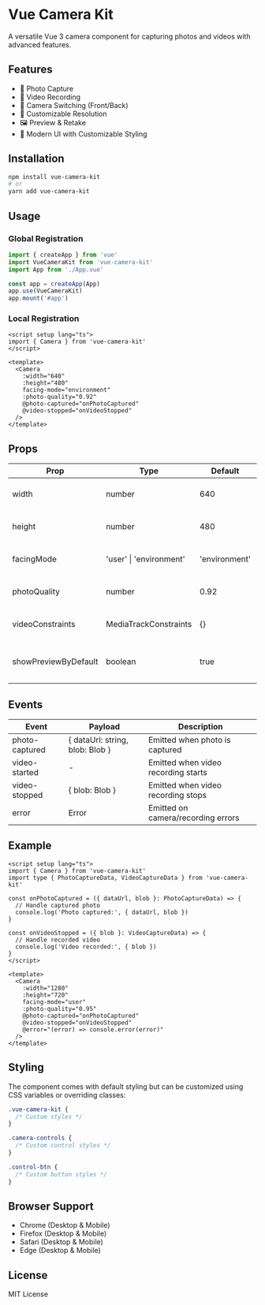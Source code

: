 # Vue Camera Kit

A versatile Vue 3 camera component for capturing photos and videos with advanced features.

## Features

- 📸 Photo Capture
- 🎥 Video Recording
- 🔄 Camera Switching (Front/Back)
- 📏 Customizable Resolution
- 🖼️ Preview & Retake
- 🎨 Modern UI with Customizable Styling

## Installation

```bash
npm install vue-camera-kit
# or
yarn add vue-camera-kit
```

## Usage

### Global Registration

```typescript
import { createApp } from 'vue'
import VueCameraKit from 'vue-camera-kit'
import App from './App.vue'

const app = createApp(App)
app.use(VueCameraKit)
app.mount('#app')
```

### Local Registration

```vue
<script setup lang="ts">
import { Camera } from 'vue-camera-kit'
</script>

<template>
  <Camera
    :width="640"
    :height="480"
    facing-mode="environment"
    :photo-quality="0.92"
    @photo-captured="onPhotoCaptured"
    @video-stopped="onVideoStopped"
  />
</template>
```

## Props

| Prop | Type | Default | Description |
|------|------|---------|-------------|
| width | number | 640 | Camera viewport width |
| height | number | 480 | Camera viewport height |
| facingMode | 'user' \| 'environment' | 'environment' | Camera facing mode |
| photoQuality | number | 0.92 | JPEG quality (0-1) |
| videoConstraints | MediaTrackConstraints | {} | Additional video constraints |
| showPreviewByDefault | boolean | true | Show preview after capture |

## Events

| Event | Payload | Description |
|-------|---------|-------------|
| photo-captured | { dataUrl: string, blob: Blob } | Emitted when photo is captured |
| video-started | - | Emitted when video recording starts |
| video-stopped | { blob: Blob } | Emitted when video recording stops |
| error | Error | Emitted on camera/recording errors |

## Example

```vue
<script setup lang="ts">
import { Camera } from 'vue-camera-kit'
import type { PhotoCaptureData, VideoCaptureData } from 'vue-camera-kit'

const onPhotoCaptured = ({ dataUrl, blob }: PhotoCaptureData) => {
  // Handle captured photo
  console.log('Photo captured:', { dataUrl, blob })
}

const onVideoStopped = ({ blob }: VideoCaptureData) => {
  // Handle recorded video
  console.log('Video recorded:', { blob })
}
</script>

<template>
  <Camera
    :width="1280"
    :height="720"
    facing-mode="user"
    :photo-quality="0.95"
    @photo-captured="onPhotoCaptured"
    @video-stopped="onVideoStopped"
    @error="(error) => console.error(error)"
  />
</template>
```

## Styling

The component comes with default styling but can be customized using CSS variables or overriding classes:

```css
.vue-camera-kit {
  /* Custom styles */
}

.camera-controls {
  /* Custom control styles */
}

.control-btn {
  /* Custom button styles */
}
```

## Browser Support

- Chrome (Desktop & Mobile)
- Firefox (Desktop & Mobile)
- Safari (Desktop & Mobile)
- Edge (Desktop & Mobile)

## License

MIT License 